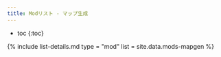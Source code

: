 ```yaml
---
title: Modリスト - マップ生成
---
```


- toc
{:toc}

{% include list-details.md
  type = "mod"
  list = site.data.mods-mapgen
%}
